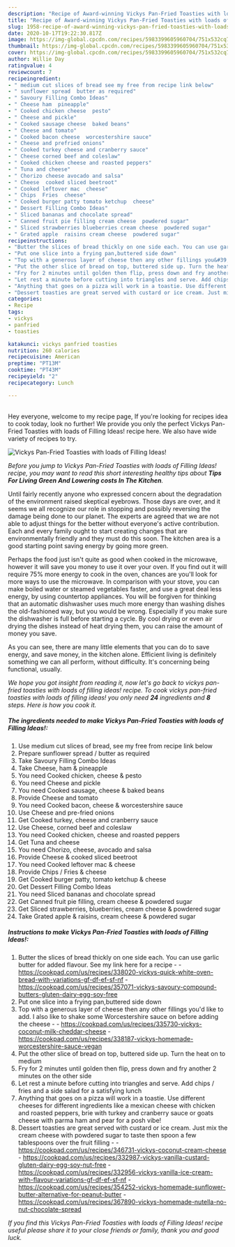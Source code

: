 ```yaml
---
description: "Recipe of Award-winning Vickys Pan-Fried Toasties with loads of Filling Ideas!"
title: "Recipe of Award-winning Vickys Pan-Fried Toasties with loads of Filling Ideas!"
slug: 1958-recipe-of-award-winning-vickys-pan-fried-toasties-with-loads-of-filling-ideas
date: 2020-10-17T19:22:30.817Z
image: https://img-global.cpcdn.com/recipes/5983399605960704/751x532cq70/vickys-pan-fried-toasties-with-loads-of-filling-ideas-recipe-main-photo.jpg
thumbnail: https://img-global.cpcdn.com/recipes/5983399605960704/751x532cq70/vickys-pan-fried-toasties-with-loads-of-filling-ideas-recipe-main-photo.jpg
cover: https://img-global.cpcdn.com/recipes/5983399605960704/751x532cq70/vickys-pan-fried-toasties-with-loads-of-filling-ideas-recipe-main-photo.jpg
author: Willie Day
ratingvalue: 4
reviewcount: 7
recipeingredient:
- " medium cut slices of bread see my free from recipe link below"
- " sunflower spread  butter as required"
- " Savoury Filling Combo Ideas"
- " Cheese ham  pineapple"
- " Cooked chicken cheese  pesto"
- " Cheese and pickle"
- " Cooked sausage cheese  baked beans"
- " Cheese and tomato"
- " Cooked bacon cheese  worcestershire sauce"
- " Cheese and prefried onions"
- " Cooked turkey cheese and cranberry sauce"
- " Cheese corned beef and coleslaw"
- " Cooked chicken cheese and roasted peppers"
- " Tuna and cheese"
- " Chorizo cheese avocado and salsa"
- " Cheese  cooked sliced beetroot"
- " Cooked leftover mac  cheese"
- " Chips  Fries  cheese"
- " Cooked burger patty tomato ketchup  cheese"
- " Dessert Filling Combo Ideas"
- " Sliced bananas and chocolate spread"
- " Canned fruit pie filling cream cheese  powdered sugar"
- " Sliced strawberries blueberries cream cheese  powdered sugar"
- " Grated apple  raisins cream cheese  powdered sugar"
recipeinstructions:
- "Butter the slices of bread thickly on one side each. You can use garlic butter for added flavour. See my link here for a recipe  https://cookpad.com/us/recipes/338020-vickys-quick-white-oven-bread-with-variations-gf-df-ef-sf-nf https://cookpad.com/us/recipes/357071-vickys-savoury-compound-butters-gluten-dairy-egg-soy-free"
- "Put one slice into a frying pan,buttered side down"
- "Top with a generous layer of cheese then any other fillings you&#39;d like to add. I also like to shake some Worcestershire sauce on before adding the cheese  https://cookpad.com/us/recipes/335730-vickys-coconut-milk-cheddar-cheese https://cookpad.com/us/recipes/338187-vickys-homemade-worcestershire-sauce-vegan"
- "Put the other slice of bread on top, buttered side up. Turn the heat on to medium"
- "Fry for 2 minutes until golden then flip, press down and fry another 2 minutes on the other side"
- "Let rest a minute before cutting into triangles and serve. Add chips / fries and a side salad for a satisfying lunch"
- "Anything that goes on a pizza will work in a toastie. Use different cheeses for different ingredients like a mexican cheese with chicken and roasted peppers, brie with turkey and cranberry sauce or goats cheese with parma ham and pear for a posh vibe!"
- "Dessert toasties are great served with custard or ice cream. Just mix the cream cheese with powdered sugar to taste then spoon a few tablespoons over the fruit filling  https://cookpad.com/us/recipes/346731-vickys-coconut-cream-cheese https://cookpad.com/us/recipes/332987-vickys-vanilla-custard-gluten-dairy-egg-soy-nut-free https://cookpad.com/us/recipes/332956-vickys-vanilla-ice-cream-with-flavour-variations-gf-df-ef-sf-nf https://cookpad.com/us/recipes/354252-vickys-homemade-sunflower-butter-alternative-for-peanut-butter https://cookpad.com/us/recipes/367890-vickys-homemade-nutella-no-nut-chocolate-spread"
categories:
- Recipe
tags:
- vickys
- panfried
- toasties

katakunci: vickys panfried toasties 
nutrition: 260 calories
recipecuisine: American
preptime: "PT13M"
cooktime: "PT43M"
recipeyield: "2"
recipecategory: Lunch

---
```

<br>
Hey everyone, welcome to my recipe page, If you're looking for recipes idea to cook today, look no further! We provide you only the perfect Vickys Pan-Fried Toasties with loads of Filling Ideas! recipe here. We also have wide variety of recipes to try.
<br>


![Vickys Pan-Fried Toasties with loads of Filling Ideas!](https://img-global.cpcdn.com/recipes/5983399605960704/751x532cq70/vickys-pan-fried-toasties-with-loads-of-filling-ideas-recipe-main-photo.jpg)

<i>Before you jump to Vickys Pan-Fried Toasties with loads of Filling Ideas! recipe, you may want to read this short interesting healthy tips about 
<strong>Tips For Living Green And Lowering costs In The Kitchen</strong>.</i>
</br>

Until fairly recently anyone who expressed concern about the degradation of the environment raised skeptical eyebrows. Those days are over, and it seems we all recognize our role in stopping and possibly reversing the damage being done to our planet. The experts are agreed that we are not able to adjust things for the better without everyone's active contribution. Each and every family ought to start creating changes that are environmentally friendly and they must do this soon. The kitchen area is a good starting point saving energy by going more green.

Perhaps the food just isn't quite as good when cooked in the microwave, however it will save you money to use it over your oven. If you find out it will require 75% more energy to cook in the oven, chances are you'll look for more ways to use the microwave. In comparison with your stove, you can make boiled water or steamed vegetables faster, and use a great deal less energy, by using countertop appliances. You will be forgiven for thinking that an automatic dishwasher uses much more energy than washing dishes the old-fashioned way, but you would be wrong. Especially if you make sure the dishwasher is full before starting a cycle. By cool drying or even air drying the dishes instead of heat drying them, you can raise the amount of money you save.

As you can see, there are many little elements that you can do to save energy, and save money, in the kitchen alone. Efficient living is definitely something we can all perform, without difficulty. It's concerning being functional, usually.


<i>We hope you got insight from reading it, now let's go back to vickys pan-fried toasties with loads of filling ideas! recipe. To cook vickys pan-fried toasties with loads of filling ideas! you only need <strong>24</strong> ingredients and <strong>8</strong> steps. Here is how you cook it.
</i>

##### The ingredients needed to make Vickys Pan-Fried Toasties with loads of Filling Ideas!:

1. Use  medium cut slices of bread, see my free from recipe link below
1. Prepare  sunflower spread / butter as required
1. Take  Savoury Filling Combo Ideas
1. Take  Cheese, ham &amp; pineapple
1. You need  Cooked chicken, cheese &amp; pesto
1. You need  Cheese and pickle
1. You need  Cooked sausage, cheese &amp; baked beans
1. Provide  Cheese and tomato
1. You need  Cooked bacon, cheese &amp; worcestershire sauce
1. Use  Cheese and pre-fried onions
1. Get  Cooked turkey, cheese and cranberry sauce
1. Use  Cheese, corned beef and coleslaw
1. You need  Cooked chicken, cheese and roasted peppers
1. Get  Tuna and cheese
1. You need  Chorizo, cheese, avocado and salsa
1. Provide  Cheese &amp; cooked sliced beetroot
1. You need  Cooked leftover mac &amp; cheese
1. Provide  Chips / Fries &amp; cheese
1. Get  Cooked burger patty, tomato ketchup &amp; cheese
1. Get  Dessert Filling Combo Ideas
1. You need  Sliced bananas and chocolate spread
1. Get  Canned fruit pie filling, cream cheese &amp; powdered sugar
1. Get  Sliced strawberries, blueberries, cream cheese &amp; powdered sugar
1. Take  Grated apple &amp; raisins, cream cheese &amp; powdered sugar


##### Instructions to make Vickys Pan-Fried Toasties with loads of Filling Ideas!:

1. Butter the slices of bread thickly on one side each. You can use garlic butter for added flavour. See my link here for a recipe -  - https://cookpad.com/us/recipes/338020-vickys-quick-white-oven-bread-with-variations-gf-df-ef-sf-nf - https://cookpad.com/us/recipes/357071-vickys-savoury-compound-butters-gluten-dairy-egg-soy-free
1. Put one slice into a frying pan,buttered side down
1. Top with a generous layer of cheese then any other fillings you&#39;d like to add. I also like to shake some Worcestershire sauce on before adding the cheese -  - https://cookpad.com/us/recipes/335730-vickys-coconut-milk-cheddar-cheese - https://cookpad.com/us/recipes/338187-vickys-homemade-worcestershire-sauce-vegan
1. Put the other slice of bread on top, buttered side up. Turn the heat on to medium
1. Fry for 2 minutes until golden then flip, press down and fry another 2 minutes on the other side
1. Let rest a minute before cutting into triangles and serve. Add chips / fries and a side salad for a satisfying lunch
1. Anything that goes on a pizza will work in a toastie. Use different cheeses for different ingredients like a mexican cheese with chicken and roasted peppers, brie with turkey and cranberry sauce or goats cheese with parma ham and pear for a posh vibe!
1. Dessert toasties are great served with custard or ice cream. Just mix the cream cheese with powdered sugar to taste then spoon a few tablespoons over the fruit filling -  - https://cookpad.com/us/recipes/346731-vickys-coconut-cream-cheese - https://cookpad.com/us/recipes/332987-vickys-vanilla-custard-gluten-dairy-egg-soy-nut-free - https://cookpad.com/us/recipes/332956-vickys-vanilla-ice-cream-with-flavour-variations-gf-df-ef-sf-nf - https://cookpad.com/us/recipes/354252-vickys-homemade-sunflower-butter-alternative-for-peanut-butter - https://cookpad.com/us/recipes/367890-vickys-homemade-nutella-no-nut-chocolate-spread


<i>If you find this Vickys Pan-Fried Toasties with loads of Filling Ideas! recipe useful please share it to your close friends or family, thank you and good luck.</i>

